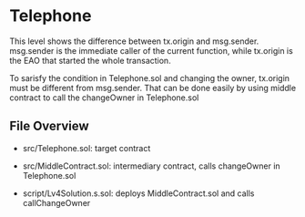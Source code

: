 # Telephone
This level shows the difference between tx.origin and msg.sender. msg.sender is the immediate caller of the current function, while tx.origin is the EAO that started the whole transaction.

To sarisfy the condition in Telephone.sol and changing the owner, tx.origin must be different from msg.sender. That can be done easily by using middle contract to call the changeOwner in Telephone.sol

## File Overview
- src/Telephone.sol: target contract
- src/MiddleContract.sol: intermediary contract, calls changeOwner in Telephone.sol

- script/Lv4Solution.s.sol: deploys MiddleContract.sol and calls callChangeOwner